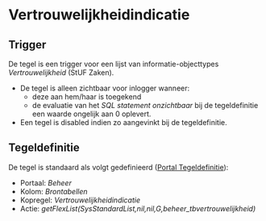 # Vertrouwelijkheidindicatie

## Trigger

De tegel is een trigger voor een lijst van informatie-objecttypes *Vertrouwelijkheid* (StUF Zaken).

* De tegel is alleen zichtbaar voor inlogger wanneer:
  * deze aan hem/haar is toegekend
  * de evaluatie van het *SQL statement onzichtbaar* bij de tegeldefinitie een waarde ongelijk aan 0 oplevert.
* Een tegel is disabled indien zo aangevinkt bij de tegeldefinitie.

## Tegeldefinitie

De tegel is standaard als volgt gedefinieerd ([Portal Tegeldefinitie](/docs/instellen_inrichten/portaldefinitie/portal_tegel.md)):

* Portaal: *Beheer*
* Kolom: *Brontabellen*
* Kopregel: *Vertrouwelijkheidindicatie*
* Actie: *getFlexList(SysStandardList,nil,nil,G,beheer_tbvertrouwelijkheid)*
